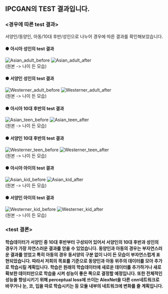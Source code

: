 ## IPCGAN의 TEST 결과입니다.

### <경우에 따른 test 결과>
서양인/동양인, 아동/10대 후반/성인으로 나누어 경우에 따른 결과를 확인해보았습니다.

#### ● 아시아 성인의 test 결과
![Asian_adult_before](https://user-images.githubusercontent.com/47961925/59163075-c15b6d00-8b36-11e9-986d-c141ba3f8ca2.jpg)
![Asian_adult_after](https://user-images.githubusercontent.com/47961925/59163077-cfa98900-8b36-11e9-8af8-f5aa2e02cf70.jpg)  
(원본 -> 나이 든 모습)

#### ● 서양인 성인의 test 결과
![Westerner_adult_before](https://user-images.githubusercontent.com/47961925/59163085-d46e3d00-8b36-11e9-8692-b88fbfde9206.jpg)
![Westerner_adult_after](https://user-images.githubusercontent.com/47961925/59163084-d46e3d00-8b36-11e9-9ca6-f6681a4864b9.jpg)  
(원본 -> 나이 든 모습)

#### ● 아시아 10대 후반의 test 결과
![Asian_teen_before](https://user-images.githubusercontent.com/47961925/59163083-d46e3d00-8b36-11e9-95eb-09469dae6e5d.jpg)
![Asian_teen_after](https://user-images.githubusercontent.com/47961925/59163082-d46e3d00-8b36-11e9-87ae-6a907e2948de.jpg)  
(원본 -> 나이 든 모습)

#### ● 서양인 10대 후반의 test 결과
![Westerner_teen_before](https://user-images.githubusercontent.com/47961925/59163079-d33d1000-8b36-11e9-8614-7c6b6ee3572f.jpg)
![Westerner_teen_after](https://user-images.githubusercontent.com/47961925/59163088-d506d380-8b36-11e9-9967-1e543dec5d27.jpg)  
(원본 -> 나이 든 모습)

#### ● 아시아 아이의 test 결과
![Asian_kid_before](https://user-images.githubusercontent.com/47961925/59163081-d3d5a680-8b36-11e9-871e-860dc06aafb9.jpg)
![Asian_kid_after](https://user-images.githubusercontent.com/47961925/59163080-d3d5a680-8b36-11e9-93a7-e1fb91dc361e.jpg)  
(원본 -> 나이 든 모습)

#### ● 서양인 아이의 test 결과
![Westerner_kid_before](https://user-images.githubusercontent.com/47961925/59163087-d506d380-8b36-11e9-8a1f-473a6f3da491.jpg)
![Westerner_kid_after](https://user-images.githubusercontent.com/47961925/59163086-d506d380-8b36-11e9-922b-68cafcbe8531.jpg)  
(원본 -> 나이 든 모습)

### <test 결론>
#### 학습데이터가 서양인 중 10대 후반부터 구성되어 있어서 서양인의 10대 후반과 성인의 경우가 가장 자연스러운 결과를 얻을 수 있었습니다. 동양인과 아동의 경우는 부자연스러운 결과를 얻었고 특히 아동의 경우 동서양의 구분 없이 나이 든 모습이 부자연스럽게 표현되었습니다. 따라서 저희의 목표를 기준으로 동양인과 아동 위주의 데이터를 모아 추가로 학습시킬 계획입니다. 학습은 원래의 학습데이터에 새로운 데이터를 추가하거나 새로 확보한 데이터만으로 학습을 시켜 성능이 좋은 쪽으로 결정할 예정입니다. 또한 전체적인 성능을 향상시키기 위해 perceptual loss에 쓰이는 AlexNet을 다른 cnn네트워크로 바꾸거나 눈, 코, 입을 따로 학습시키는 등 모듈 내부의 네트워크에 변화를 줄 계획입니다.
